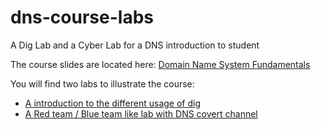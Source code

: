 # dns-course-labs
A Dig Lab and a Cyber Lab for a DNS introduction to student



The course slides are located here: [Domain Name System Fundamentals](Domain%20Name%20System%20Fundamentals.pdf)

You will find two labs to illustrate the course:

* [A introduction to the different usage of dig](dns-dig-lab/) 
* [A Red team / Blue team like lab with DNS covert channel](dns-cyber-lab/)

